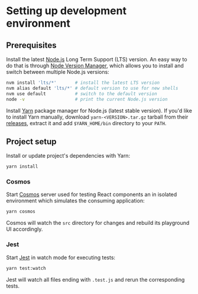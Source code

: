 # Setting up development environment

## Prerequisites

Install the latest [Node.js](https://nodejs.org) Long Term Support (LTS) version.
An easy way to do that is through [Node Version Manager](https://github.com/creationix/nvm),
which allows you to install and switch between multiple Node.js versions:

```sh
nvm install 'lts/*'       # install the latest LTS version
nvm alias default 'lts/*' # default version to use for new shells
nvm use default           # switch to the default version
node -v                   # print the current Node.js version
```

Install [Yarn](https://yarnpkg.com) package manager for Node.js (latest stable version).
If you'd like to install Yarn manually, download `yarn-<VERSION>.tar.gz` tarball from their
[releases](https://github.com/yarnpkg/yarn/releases), extract it and add `$YARN_HOME/bin`
directory to your `PATH`.

## Project setup

Install or update project's dependencies with Yarn:

```sh
yarn install
```

### Cosmos

Start [Cosmos](https://github.com/react-cosmos/react-cosmos) server used for testing React
components an in isolated environment which simulates the consuming application:

```sh
yarn cosmos
```

Cosmos will watch the `src` directory for changes and rebuild its playground UI accordingly.

### Jest

Start [Jest](https://jestjs.io) in watch mode for executing tests:

```sh
yarn test:watch
```

Jest will watch all files ending with `.test.js` and rerun the corresponding tests.
